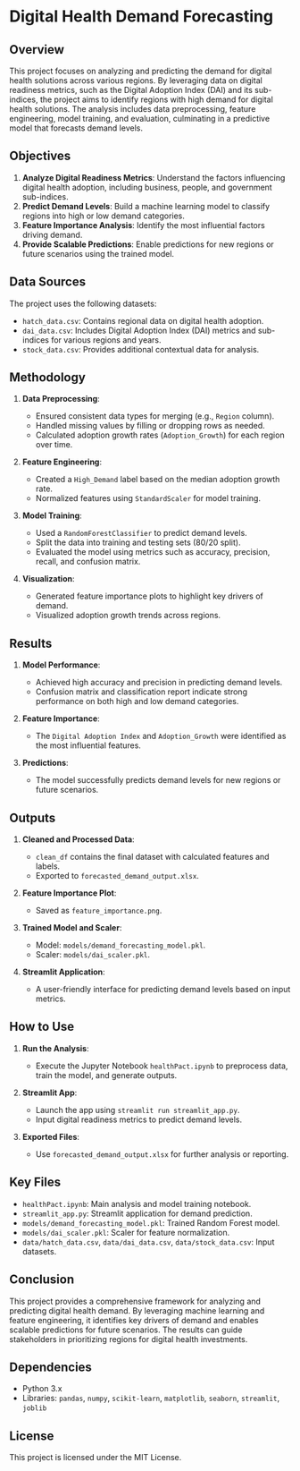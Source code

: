# Digital Health Demand Forecasting

## Overview
This project focuses on analyzing and predicting the demand for digital health solutions across various regions. By leveraging data on digital readiness metrics, such as the Digital Adoption Index (DAI) and its sub-indices, the project aims to identify regions with high demand for digital health solutions. The analysis includes data preprocessing, feature engineering, model training, and evaluation, culminating in a predictive model that forecasts demand levels.

## Objectives
1. **Analyze Digital Readiness Metrics**: Understand the factors influencing digital health adoption, including business, people, and government sub-indices.
2. **Predict Demand Levels**: Build a machine learning model to classify regions into high or low demand categories.
3. **Feature Importance Analysis**: Identify the most influential factors driving demand.
4. **Provide Scalable Predictions**: Enable predictions for new regions or future scenarios using the trained model.

## Data Sources
The project uses the following datasets:
- `hatch_data.csv`: Contains regional data on digital health adoption.
- `dai_data.csv`: Includes Digital Adoption Index (DAI) metrics and sub-indices for various regions and years.
- `stock_data.csv`: Provides additional contextual data for analysis.

## Methodology
1. **Data Preprocessing**:
   - Ensured consistent data types for merging (e.g., `Region` column).
   - Handled missing values by filling or dropping rows as needed.
   - Calculated adoption growth rates (`Adoption_Growth`) for each region over time.

2. **Feature Engineering**:
   - Created a `High_Demand` label based on the median adoption growth rate.
   - Normalized features using `StandardScaler` for model training.

3. **Model Training**:
   - Used a `RandomForestClassifier` to predict demand levels.
   - Split the data into training and testing sets (80/20 split).
   - Evaluated the model using metrics such as accuracy, precision, recall, and confusion matrix.

4. **Visualization**:
   - Generated feature importance plots to highlight key drivers of demand.
   - Visualized adoption growth trends across regions.

## Results
1. **Model Performance**:
   - Achieved high accuracy and precision in predicting demand levels.
   - Confusion matrix and classification report indicate strong performance on both high and low demand categories.

2. **Feature Importance**:
   - The `Digital Adoption Index` and `Adoption_Growth` were identified as the most influential features.

3. **Predictions**:
   - The model successfully predicts demand levels for new regions or future scenarios.

## Outputs
1. **Cleaned and Processed Data**:
   - `clean_df` contains the final dataset with calculated features and labels.
   - Exported to `forecasted_demand_output.xlsx`.

2. **Feature Importance Plot**:
   - Saved as `feature_importance.png`.

3. **Trained Model and Scaler**:
   - Model: `models/demand_forecasting_model.pkl`.
   - Scaler: `models/dai_scaler.pkl`.

4. **Streamlit Application**:
   - A user-friendly interface for predicting demand levels based on input metrics.

## How to Use
1. **Run the Analysis**:
   - Execute the Jupyter Notebook `healthPact.ipynb` to preprocess data, train the model, and generate outputs.

2. **Streamlit App**:
   - Launch the app using `streamlit run streamlit_app.py`.
   - Input digital readiness metrics to predict demand levels.

3. **Exported Files**:
   - Use `forecasted_demand_output.xlsx` for further analysis or reporting.

## Key Files
- `healthPact.ipynb`: Main analysis and model training notebook.
- `streamlit_app.py`: Streamlit application for demand prediction.
- `models/demand_forecasting_model.pkl`: Trained Random Forest model.
- `models/dai_scaler.pkl`: Scaler for feature normalization.
- `data/hatch_data.csv`, `data/dai_data.csv`, `data/stock_data.csv`: Input datasets.

## Conclusion
This project provides a comprehensive framework for analyzing and predicting digital health demand. By leveraging machine learning and feature engineering, it identifies key drivers of demand and enables scalable predictions for future scenarios. The results can guide stakeholders in prioritizing regions for digital health investments.

## Dependencies
- Python 3.x
- Libraries: `pandas`, `numpy`, `scikit-learn`, `matplotlib`, `seaborn`, `streamlit`, `joblib`

## License
This project is licensed under the MIT License.